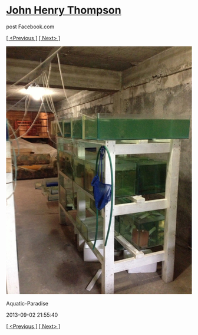 # [John Henry Thompson](../README.md)
post Facebook.com

[[ <Previous ]](2013-09-02-8.md) [[ Next> ]](2013-09-02-10.md)

[![](../media/2013-09-02/Aquatic-Paradise-8.jpg)](../README.md)

Aquatic-Paradise

2013-09-02 21:55:40

[[ <Previous ]](2013-09-02-8.md) [[ Next> ]](2013-09-02-10.md)